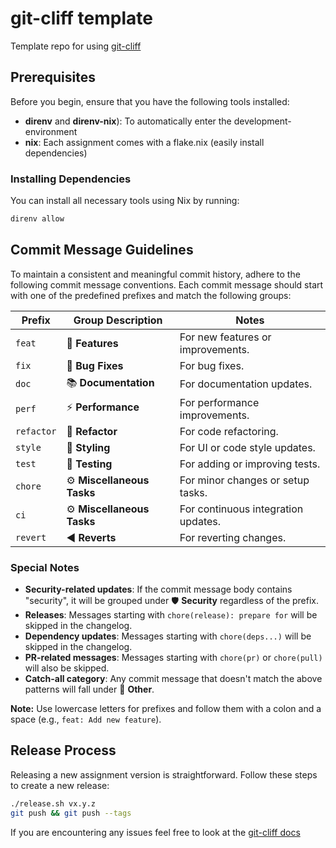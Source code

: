 # git-cliff template

Template repo for using [git-cliff](https://github.com/orhun/git-cliff)

## Prerequisites

Before you begin, ensure that you have the following tools installed:

- **direnv** and **direnv-nix**): To automatically enter the development-environment
- **nix**: Each assignment comes with a flake.nix (easily install dependencies)

### Installing Dependencies

You can install all necessary tools using Nix by running:

```bash
direnv allow
```

## Commit Message Guidelines

To maintain a consistent and meaningful commit history, adhere to the following commit message conventions. Each commit message should start with one of the predefined prefixes and match the following groups:

| Prefix       | Group Description          | Notes                              |
|--------------|----------------------------|------------------------------------|
| `feat`       | 🚀 **Features**            | For new features or improvements. |
| `fix`        | 🐛 **Bug Fixes**           | For bug fixes.                    |
| `doc`        | 📚 **Documentation**       | For documentation updates.        |
| `perf`       | ⚡ **Performance**         | For performance improvements.     |
| `refactor`   | 🚜 **Refactor**            | For code refactoring.             |
| `style`      | 🎨 **Styling**             | For UI or code style updates.     |
| `test`       | 🧪 **Testing**             | For adding or improving tests.    |
| `chore`      | ⚙️ **Miscellaneous Tasks** | For minor changes or setup tasks. |
| `ci`         | ⚙️ **Miscellaneous Tasks** | For continuous integration updates. |
| `revert`     | ◀️ **Reverts**             | For reverting changes.            |

### Special Notes

- **Security-related updates**: If the commit message body contains "security", it will be grouped under 🛡️ **Security** regardless of the prefix.
- **Releases**: Messages starting with `chore(release): prepare for` will be skipped in the changelog.
- **Dependency updates**: Messages starting with `chore(deps...)` will be skipped in the changelog.
- **PR-related messages**: Messages starting with `chore(pr)` or `chore(pull)` will also be skipped.
- **Catch-all category**: Any commit message that doesn't match the above patterns will fall under 💼 **Other**.

**Note:** Use lowercase letters for prefixes and follow them with a colon and a space (e.g., `feat: Add new feature`).

## Release Process

Releasing a new assignment version is straightforward. Follow these steps to create a new release:

```bash
./release.sh vx.y.z
git push && git push --tags
```

If you are encountering any issues feel free to look at the [git-cliff docs](https://github.com/orhun/git-cliff.git)
